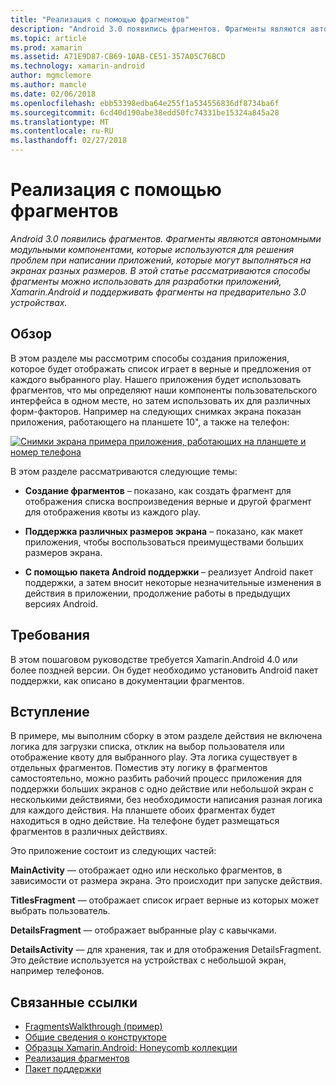 ```yaml
---
title: "Реализация с помощью фрагментов"
description: "Android 3.0 появились фрагментов. Фрагменты являются автономными модульными компонентами, которые используются для решения проблем при написании приложений, которые могут выполняться на экранах разных размеров. В этой статье рассматриваются способы фрагменты можно использовать для разработки приложений, Xamarin.Android и поддерживать фрагменты на предварительно 3.0 устройствах."
ms.topic: article
ms.prod: xamarin
ms.assetid: A71E9D87-CB69-10AB-CE51-357A05C76BCD
ms.technology: xamarin-android
author: mgmclemore
ms.author: mamcle
ms.date: 02/06/2018
ms.openlocfilehash: ebb53398edba64e255f1a534556836df8734ba6f
ms.sourcegitcommit: 6cd40d190abe38edd50fc74331be15324a845a28
ms.translationtype: MT
ms.contentlocale: ru-RU
ms.lasthandoff: 02/27/2018
---
```

# <a name="implementing-with-fragments"></a>Реализация с помощью фрагментов

_Android 3.0 появились фрагментов. Фрагменты являются автономными модульными компонентами, которые используются для решения проблем при написании приложений, которые могут выполняться на экранах разных размеров. В этой статье рассматриваются способы фрагменты можно использовать для разработки приложений, Xamarin.Android и поддерживать фрагменты на предварительно 3.0 устройствах._

<a name="Overview" />

## <a name="overview"></a>Обзор

В этом разделе мы рассмотрим способы создания приложения, которое будет отображать список играет в верные и предложения от каждого выбранного play. Нашего приложения будет использовать фрагментов, что мы определяют наши компоненты пользовательского интерфейса в одном месте, но затем использовать их для различных форм-факторов. Например на следующих снимках экрана показан приложения, работающего на планшете 10", а также на телефон:

[![Снимки экрана примера приложения, работающих на планшете и номер телефона](images/intro-screenshot-sml.png)](images/intro-screenshot.png)

В этом разделе рассматриваются следующие темы:

- **Создание фрагментов** &ndash; показано, как создать фрагмент для отображения списка воспроизведения верные и другой фрагмент для отображения квоты из каждого play.

- **Поддержка различных размеров экрана** &ndash; показано, как макет приложения, чтобы воспользоваться преимуществами больших размеров экрана.

- **С помощью пакета Android поддержки** &ndash; реализует Android пакет поддержки, а затем вносит некоторые незначительные изменения в действия в приложении, продолжение работы в предыдущих версиях Android.

<a name="Requirements" />

## <a name="requirements"></a>Требования

В этом пошаговом руководстве требуется Xamarin.Android 4.0 или более поздней версии. Он будет необходимо установить Android пакет поддержки, как описано в документации фрагментов.

<a name="Introduction" />

## <a name="introduction"></a>Вступление

В примере, мы выполним сборку в этом разделе действия не включена логика для загрузки списка, отклик на выбор пользователя или отображение квоту для выбранного play. Эта логика существует в отдельных фрагментов.
Поместив эту логику в фрагментов самостоятельно, можно разбить рабочий процесс приложения для поддержки больших экранов с одно действие или небольшой экран с несколькими действиями, без необходимости написания разная логика для каждого действия. На планшете обоих фрагментах будет находиться в одно действие. На телефоне будет размещаться фрагментов в различных действиях.

Это приложение состоит из следующих частей:

 **MainActivity** — отображает одно или несколько фрагментов, в зависимости от размера экрана. Это происходит при запуске действия.

 **TitlesFragment** — отображает список играет верные из которых может выбрать пользователь.

 **DetailsFragment** — отображает выбранные play с кавычками.

 **DetailsActivity** — для хранения, так и для отображения DetailsFragment.
Это действие используется на устройствах с небольшой экран, например телефонов.



## <a name="related-links"></a>Связанные ссылки

- [FragmentsWalkthrough (пример)](https://developer.xamarin.com/samples/monodroid/FragmentsWalkthrough/)
- [Общие сведения о конструкторе](~/android/user-interface/android-designer/index.md)
- [Образцы Xamarin.Android: Honeycomb коллекции](https://developer.xamarin.com/samples/HoneycombGallery/)
- [Реализация фрагментов](http://developer.android.com/guide/topics/fundamentals/fragments.html)
- [Пакет поддержки](http://developer.android.com/sdk/compatibility-library.html)
